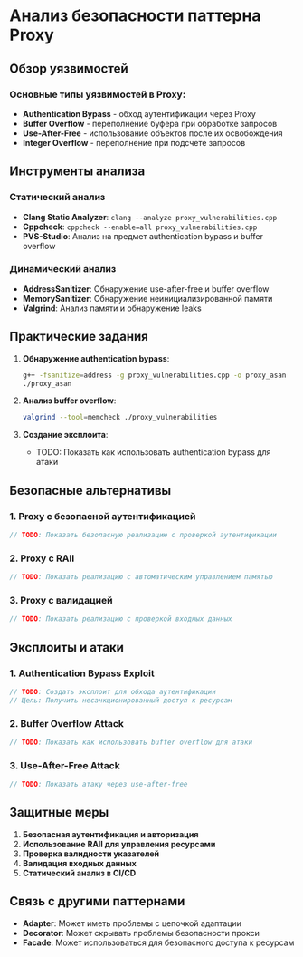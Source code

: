 # Анализ безопасности паттерна Proxy

## Обзор уязвимостей

### Основные типы уязвимостей в Proxy:
- **Authentication Bypass** - обход аутентификации через Proxy
- **Buffer Overflow** - переполнение буфера при обработке запросов
- **Use-After-Free** - использование объектов после их освобождения
- **Integer Overflow** - переполнение при подсчете запросов

## Инструменты анализа

### Статический анализ
- **Clang Static Analyzer**: `clang --analyze proxy_vulnerabilities.cpp`
- **Cppcheck**: `cppcheck --enable=all proxy_vulnerabilities.cpp`
- **PVS-Studio**: Анализ на предмет authentication bypass и buffer overflow

### Динамический анализ
- **AddressSanitizer**: Обнаружение use-after-free и buffer overflow
- **MemorySanitizer**: Обнаружение неинициализированной памяти
- **Valgrind**: Анализ памяти и обнаружение leaks

## Практические задания

1. **Обнаружение authentication bypass**:
   ```bash
   g++ -fsanitize=address -g proxy_vulnerabilities.cpp -o proxy_asan
   ./proxy_asan
   ```

2. **Анализ buffer overflow**:
   ```bash
   valgrind --tool=memcheck ./proxy_vulnerabilities
   ```

3. **Создание эксплоита**:
   - TODO: Показать как использовать authentication bypass для атаки

## Безопасные альтернативы

### 1. Proxy с безопасной аутентификацией
```cpp
// TODO: Показать безопасную реализацию с проверкой аутентификации
```

### 2. Proxy с RAII
```cpp
// TODO: Показать реализацию с автоматическим управлением памятью
```

### 3. Proxy с валидацией
```cpp
// TODO: Показать реализацию с проверкой входных данных
```

## Эксплоиты и атаки

### 1. Authentication Bypass Exploit
```cpp
// TODO: Создать эксплоит для обхода аутентификации
// Цель: Получить несанкционированный доступ к ресурсам
```

### 2. Buffer Overflow Attack
```cpp
// TODO: Показать как использовать buffer overflow для атаки
```

### 3. Use-After-Free Attack
```cpp
// TODO: Показать атаку через use-after-free
```

## Защитные меры

1. **Безопасная аутентификация и авторизация**
2. **Использование RAII для управления ресурсами**
3. **Проверка валидности указателей**
4. **Валидация входных данных**
5. **Статический анализ в CI/CD**

## Связь с другими паттернами

- **Adapter**: Может иметь проблемы с цепочкой адаптации
- **Decorator**: Может скрывать проблемы безопасности прокси
- **Facade**: Может использоваться для безопасного доступа к ресурсам